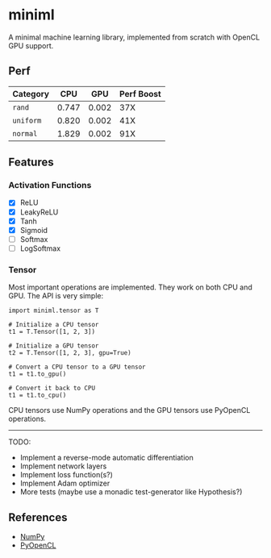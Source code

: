 # miniml

A minimal machine learning library, implemented from scratch with OpenCL GPU
support.

## Perf

| Category  | CPU   | GPU   | Perf Boost |
| --------- | ----- | ----- | ---------- |
| `rand`    | 0.747 | 0.002 | 37X        |
| `uniform` | 0.820 | 0.002 | 41X        |
| `normal`  | 1.829 | 0.002 | 91X        |

## Features

### Activation Functions

- [x] ReLU
- [x] LeakyReLU
- [x] Tanh
- [x] Sigmoid
- [ ] Softmax
- [ ] LogSoftmax

### Tensor

Most important operations are implemented. They work on both CPU and GPU.
The API is very simple:

```
import miniml.tensor as T

# Initialize a CPU tensor
t1 = T.Tensor([1, 2, 3])

# Initialize a GPU tensor
t2 = T.Tensor([1, 2, 3], gpu=True)

# Convert a CPU tensor to a GPU tensor
t1 = t1.to_gpu()

# Convert it back to CPU
t1 = t1.to_cpu()
```

CPU tensors use NumPy operations and the GPU tensors use PyOpenCL
operations.

---

TODO:

- Implement a reverse-mode automatic differentiation
- Implement network layers
- Implement loss function(s?)
- Implement Adam optimizer
- More tests (maybe use a monadic test-generator like Hypothesis?)

## References

- [NumPy](https://numpy.org/)
- [PyOpenCL](https://documen.tician.de/pyopencl/index.html)
